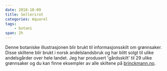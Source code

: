```yaml
---
date: 2018-10-09
title: Sellerirot
categories: Aquarel
tags:
    - botani
span: 2h
---
```

Denne botaniske illustrasjonen blir brukt til informasjonsskilt om grønnsaker. Disse skiltene blir brukt i norsk andelslandsbruk og har blitt solgt til ulike andelsgårder over hele landet. Jeg har produsert 'gårdsskilt' til 29 ulike grønnsaker og du kan finne eksempler av alle skiltene på [brinckmann.no](https://brinckmann.no/).